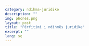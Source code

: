 ```yaml
---
category: ndihma-juridike
description: ""
img: phones.png
layout: post
title: "Përfitimi i ndihmës juridike"
excerpt: ""
lang: sq
---
```

